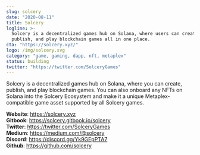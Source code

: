 ```yaml
---
slug: solcery
date: "2020-08-11"
title: Solcery
logline: >-
  Solcery is a decentralized games hub on Solana, where users can create,
  publish, and play blockchain games all in one place.
cta: "https://solcery.xyz/"
logo: /img/solcery.svg
category: "game, gaming, dapp, nft, metaplex"
status: building
twitter: "https://twitter.com/SolceryGames"
---
```


Solcery is a decentralized games hub on Solana, where you can create, publish, and play blockchain games. You can also onboard any NFTs on Solana into the Solcery Ecosystem and make it a unique Metaplex-compatible game asset supported by all Solcery games.

<b>Website</b>: https://solcery.xyz </br>
<b>Gitbook</b>: https://solcery.gitbook.io/solcery </br>
<b>Twitter</b>: https://twitter.com/SolceryGames </br>
<b>Medium</b>: https://medium.com/@solcery </br>
<b>Discord</b>: https://discord.gg/Yk9GEpPTA7 </br>
<b>Github</b>: https://github.com/solcery </br>
